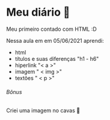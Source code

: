 # Meu diário :book:

Meu primeiro contado com HTML :D

Nessa aula em em 05/06/2021 aprendi:

- html
-  títulos e suas diferenças "h1 - h6" 
-  hiperlink "< a >"
-  imagem  " < img >"
-  textões " < p >"

###### Bônus

Criei uma imagem no cavas 💚

